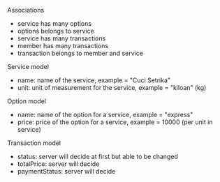 Associations

- service has many options
- options belongs to service
- service has many transactions
- member has many transactions
- transaction belongs to member and service

Service model

- name: name of the service, example = "Cuci Setrika"
- unit: unit of measurement for the service, example = "kiloan" (kg)

Option model

- name: name of the option for a service, example = "express"
- price: price of the option for a service, example = 10000 (per unit in service)

Transaction model

- status: server will decide at first but able to be changed
- totalPrice: server will decide
- paymentStatus: server will decide
